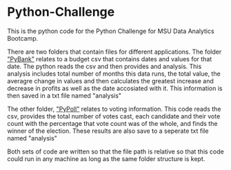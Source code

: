 # Python-Challenge

This is the python code for the Python Challenge for MSU Data Analytics Bootcamp.

There are two folders that contain files for different applications. The folder ["PyBank"][Link to PyBank] relates to a budget csv that contains dates and values for that date. The python reads the csv and then provides and analysis. This analysis includes total number of months this data runs, the total value, the averagre change in values and then calculates the greatest increase and decrease in profits as well as the date accosiated with it. This information is then saved in a txt file named "analysis"

The other folder, ["PyPoll"][Link to PyPoll] relates to voting information. This code reads the csv, provides the total number of votes cast, each candidate and their vote count with the percentage that vote count was of the whole, and finds the winner of the election. These results are also save to a seperate txt file named "analysis"

Both sets of code are written so that the file path is relative so that this code could run in any machine as long as the same folder structure is kept.


[Link to PyBank]: https://github.com/brown016340/python-challenge/tree/main/PyBank
[Link to PyPoll]: https://github.com/brown016340/python-challenge/tree/main/PyPoll
